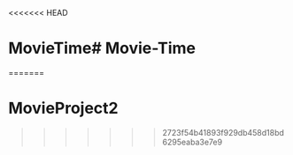 <<<<<<< HEAD
# MovieTime# Movie-Time
=======
# MovieProject2
>>>>>>> 2723f54b41893f929db458d18bd6295eaba3e7e9

